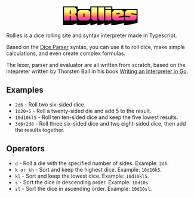 <h1 align="center">
	<img align="center" src="./public/img/rollies.png" height="50" alt="Rollies"> 
</h1>

Rollies is a dice rolling site and syntax interpreter made in Typescript. 

Based on the [Dice Parser](https://github.com/Rolisteam/DiceParser/blob/master/HelpMe.md) syntax, you can use it to roll dice, make simple calculations, and even create complex formulas.

The lexer, parser and evaluator are all written from scratch, based on the intepreter written by Thorsten Ball in his book [Writing an Interpreter in Go](https://interpreterbook.com/).

## Examples

- `2d6` - Roll two six-sided dice.
- `1d20+5` - Roll a twenty-sided die and add 5 to the result.
- `10d10kl5` - Roll ten ten-sided dice and keep the five lowest results.
- `3d6+2d8` - Roll three six-sided dice and two eight-sided dice, then add the results together.

## Operators
- `d` - Roll a die with the specified number of sides. Example: `2d6`.
- `k or kh` - Sort and keep the highest dice. Example: `10d10k5`.
- `kl` - Sort and keep the lowest dice. Example: `10d10kl5`.
- `s` - Sort the dice in descending order. Example: `10d10s`.
- `sl` - Sort the dice in ascending order. Example: `10d10sl`.
